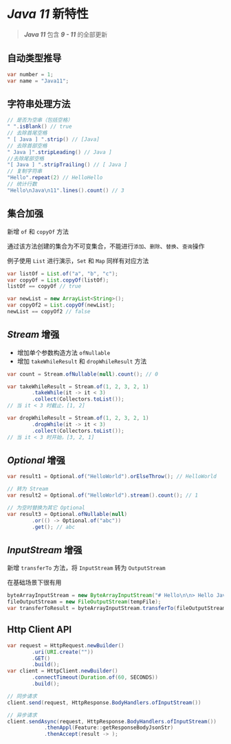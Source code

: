 # ***Java 11*** 新特性

> ***Java 11*** 包含 ***9 - 11*** 的全部更新

## 自动类型推导

```java
var number = 1;
var name = "Java11";
```

## 字符串处理方法

```java
// 是否为空串（包括空格）
" ".isBlank() // true
// 去除首尾空格
" [ Java ] ".strip() // [Java]
// 去除首部空格
" Java ]".stripLeading() // Java ]
//去除尾部空格
"[ Java ] ".stripTrailing() // [ Java ]
// 复制字符串
"Hello".repeat(2) // HelloHello
// 统计行数
"Hello\nJava\n11".lines().count() // 3
```

## 集合加强

新增 `of` 和 `copyOf` 方法

通过该方法创建的集合为不可变集合，不能进行`添加`、`删除`、`替换`、`查询`操作

例子使用 `List` 进行演示，`Set` 和 `Map` 同样有对应方法

```java
var listOf = List.of("a", "b", "c");
var copyOf = List.copyOf(listOf);
listOf == copyOf // true

var newList = new ArrayList<String>();
var copyOf2 = List.copyOf(newList);
newList == copyOf2 // false
```

## ***Stream*** 增强

- 增加单个参数构造方法 `ofNullable`
- 增加 `takeWhileResult` 和 `dropWhileResult` 方法

```java
var count = Stream.ofNullable(null).count(); // 0

var takeWhileResult = Stream.of(1, 2, 3, 2, 1)
        .takeWhile(it -> it < 3)
        .collect(Collectors.toList());
// 当 it < 3 时截止，[1, 2]

var dropWhileResult = Stream.of(1, 2, 3, 2, 1)
        .dropWhile(it -> it < 3)
        .collect(Collectors.toList());
// 当 it < 3 时开始，[3, 2, 1]
```

## ***Optional*** 增强

```java
var result1 = Optional.of("HelloWorld").orElseThrow(); // HelloWorld

// 转为 Stream
var result2 = Optional.of("HelloWorld").stream().count(); // 1

// 为空时替换为其它 Optional
var result3 = Optional.ofNullable(null)
        .or(() -> Optional.of("abc"))
        .get(); // abc
```

## ***InputStream*** 增强

新增 `transferTo` 方法，将 `InputStream` 转为 `OutputStream`

在基础场景下很有用

```java
byteArrayInputStream = new ByteArrayInputStream("# Hello\n\n> Hello Java 11".getBytes(StandardCharsets.UTF_8));
fileOutputStream = new FileOutputStream(tempFile);
var transferToResult = byteArrayInputStream.transferTo(fileOutputStream);
```

## Http Client API

```java
var request = HttpRequest.newBuilder()
        .uri(URI.create(""))
        .GET()
        .build();
var client = HttpClient.newBuilder()
        .connectTimeout(Duration.of(60, SECONDS))
        .build();

// 同步请求
client.send(request, HttpResponse.BodyHandlers.ofInputStream())

// 异步请求
client.sendAsync(request, HttpResponse.BodyHandlers.ofInputStream())
            .thenAppl(Feature::getResponseBodyJsonStr)
            .thenAccept(result -> );
```